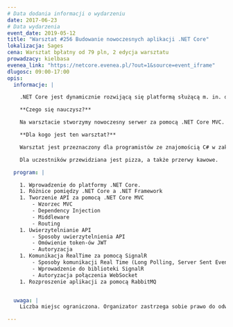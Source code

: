 ```yaml
---
# Data dodania informacji o wydarzeniu
date: 2017-06-23
# Data wydarzenia
event_date: 2019-05-12
title: "Warsztat #256 Budowanie nowoczesnych aplikacji .NET Core"
lokalizacja: Sages
cena: Warsztat bpłatny od 79 pln, 2 edycja warsztatu
prowadzacy: kielbasa
evenea_link: "https://netcore.evenea.pl/?out=1&source=event_iframe"
dlugosc: 09:00-17:00
opis:
  informacje: |

    .NET Core jest dynamicznie rozwijącą się platformą służącą m. in. do budowania aplikacji serwerowych, mobilnych, a nawet przeglądarkowych. Dzięki upublicznieniu kodu źródłowego całość jest rozwijana nie tylko przez Microsoft, ale przede wszystkim przez światową społeczność.

    **Czego się nauczysz?**

    Na warsztacie stworzymy nowoczesny serwer za pomocą .NET Core MVC. Poznamy trochę historii powstawania .NET Core, różnic pomiędzy .NET Frameworkiem i kierunek, w jakim platforma będzie się rozwijać. Zbudujemy API zabezpieczone za pomocą token-ów JWT. Zaimplementujemy komunikację real-time za pomocą biblioteki SignalR. Na koniec rozproszymy całą aplikację za pomocą szyny wiadomości RabbitMQ.

    **Dla kogo jest ten warsztat?**

    Warsztat jest przeznaczony dla programistów ze znajomością C# w zakresie podstawowym lub z doświadczeniem w innych językach obiektowych np. Java. Znajomość platformy .NET nie jest wymagana, jednak będzie pomocna.

    Dla uczestników przewidziana jest pizza, a także przerwy kawowe.

  program: |

    1. Wprowadzenie do platformy .NET Core.
    1. Różnice pomiędzy .NET Core a .NET Framework
    1. Tworzenie API za pomocą .NET Core MVC
        - Wzorzec MVC
        - Dependency Injection
        - Middleware
        - Routing
    1. Uwierzytelnianie API
        - Sposoby uwierzytelnienia API
        - Omówienie token-ów JWT
        - Autoryzacja
    1. Komunikacja RealTime za pomocą SignalR
        - Sposoby komunikacji Real Time (Long Polling, Server Sent Events, WebSocket)
        - Wprowadzenie do biblioteki SignalR
        - Autoryzacja połączenia WebSocket
    1. Rozproszenie aplikacji za pomocą RabbitMQ


  uwaga: |
    Liczba miejsc ograniczona. Organizator zastrzega sobie prawo do odwołania warsztatu.

---
```

